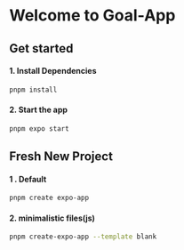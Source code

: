 # Welcome to Goal-App

## Get started

#### 1. Install Dependencies
```bash
pnpm install
```

#### 2. Start the app

```bash
pnpm expo start
```


## Fresh New Project

#### 1 . Default

```bash
pnpm create expo-app
```

#### 2. minimalistic files(js)
```bash
pnpm create-expo-app --template blank
```


